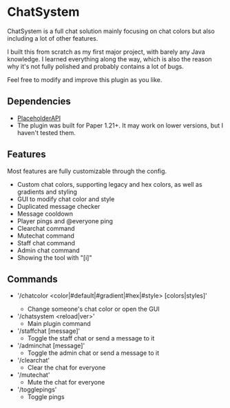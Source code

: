 # ChatSystem

ChatSystem is a full chat solution mainly focusing on chat colors but also including a lot of other features.

I built this from scratch as my first major project, with barely any Java knowledge.
I learned everything along the way, which is also the reason why it's not fully polished and probably contains a lot of bugs.

Feel free to modify and improve this plugin as you like.

## Dependencies
- [PlaceholderAPI](https://www.spigotmc.org/resources/placeholderapi.6245/)
- The plugin was built for Paper 1.21+. It may work on lower versions, but I haven't tested them.

## Features
Most features are fully customizable through the config.

- Custom chat colors, supporting legacy and hex colors, as well as gradients and styling
- GUI to modify chat color and style
- Duplicated message checker
- Message cooldown
- Player pings and @everyone ping
- Clearchat command
- Mutechat command
- Staff chat command
- Admin chat command
- Showing the tool with "[i]"

## Commands
- '/chatcolor <player> <color|#default|#gradient|#hex|#style> [colors|styles]'
    - Change someone's chat color or open the GUI
- '/chatsystem <reload|ver>'
    - Main plugin command
- '/staffchat [message]'
    - Toggle the staff chat or send a message to it
- '/adminchat [message]'
    - Toggle the admin chat or send a message to it
- '/clearchat'
    - Clear the chat for everyone
- '/mutechat'
    - Mute the chat for everyone
- '/togglepings'
    - Toggle pings
